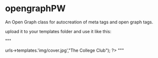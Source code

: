 # opengraphPW

An Open Graph class for autocreation of meta tags and open graph tags.

upload it to your templates folder and use it like this:

"""
<head>
	<?php
	include_once("./opengraphPW/opengraphPW.php");
	$OG=new openGraph($page,$pages,$config->urls->templates.'img/cover.jpg',"The College Club");
	?>
 </head>
 """
